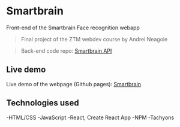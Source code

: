 # Smartbrain

Front-end of the Smartbrain Face recognition webapp

>Final project of the ZTM webdev course by Andrei Neagoie

>Back-end code repo: [Smartbrain API](https://github.com/karluust/smartbrain-api)

## Live demo
Live demo of the webpage (Github pages): [Smartbrain](https://karluust.github.io/smartbrain)

## Technologies used
-HTML/CSS
-JavaScript
-React, Create React App
-NPM
-Tachyons
